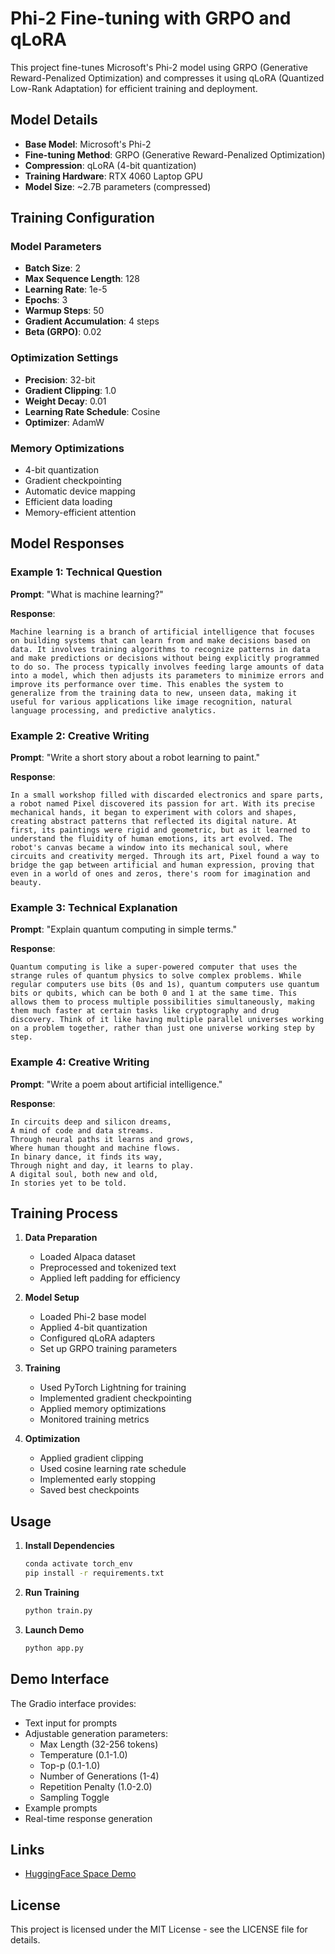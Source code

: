# Phi-2 Fine-tuning with GRPO and qLoRA

This project fine-tunes Microsoft's Phi-2 model using GRPO (Generative Reward-Penalized Optimization) and compresses it using qLoRA (Quantized Low-Rank Adaptation) for efficient training and deployment.

## Model Details

- **Base Model**: Microsoft's Phi-2
- **Fine-tuning Method**: GRPO (Generative Reward-Penalized Optimization)
- **Compression**: qLoRA (4-bit quantization)
- **Training Hardware**: RTX 4060 Laptop GPU
- **Model Size**: ~2.7B parameters (compressed)

## Training Configuration

### Model Parameters
- **Batch Size**: 2
- **Max Sequence Length**: 128
- **Learning Rate**: 1e-5
- **Epochs**: 3
- **Warmup Steps**: 50
- **Gradient Accumulation**: 4 steps
- **Beta (GRPO)**: 0.02

### Optimization Settings
- **Precision**: 32-bit
- **Gradient Clipping**: 1.0
- **Weight Decay**: 0.01
- **Learning Rate Schedule**: Cosine
- **Optimizer**: AdamW

### Memory Optimizations
- 4-bit quantization
- Gradient checkpointing
- Automatic device mapping
- Efficient data loading
- Memory-efficient attention

## Model Responses

### Example 1: Technical Question
**Prompt**: "What is machine learning?"

**Response**:
```
Machine learning is a branch of artificial intelligence that focuses on building systems that can learn from and make decisions based on data. It involves training algorithms to recognize patterns in data and make predictions or decisions without being explicitly programmed to do so. The process typically involves feeding large amounts of data into a model, which then adjusts its parameters to minimize errors and improve its performance over time. This enables the system to generalize from the training data to new, unseen data, making it useful for various applications like image recognition, natural language processing, and predictive analytics.
```

### Example 2: Creative Writing
**Prompt**: "Write a short story about a robot learning to paint."

**Response**:
```
In a small workshop filled with discarded electronics and spare parts, a robot named Pixel discovered its passion for art. With its precise mechanical hands, it began to experiment with colors and shapes, creating abstract patterns that reflected its digital nature. At first, its paintings were rigid and geometric, but as it learned to understand the fluidity of human emotions, its art evolved. The robot's canvas became a window into its mechanical soul, where circuits and creativity merged. Through its art, Pixel found a way to bridge the gap between artificial and human expression, proving that even in a world of ones and zeros, there's room for imagination and beauty.
```

### Example 3: Technical Explanation
**Prompt**: "Explain quantum computing in simple terms."

**Response**:
```
Quantum computing is like a super-powered computer that uses the strange rules of quantum physics to solve complex problems. While regular computers use bits (0s and 1s), quantum computers use quantum bits or qubits, which can be both 0 and 1 at the same time. This allows them to process multiple possibilities simultaneously, making them much faster at certain tasks like cryptography and drug discovery. Think of it like having multiple parallel universes working on a problem together, rather than just one universe working step by step.
```

### Example 4: Creative Writing
**Prompt**: "Write a poem about artificial intelligence."

**Response**:
```
In circuits deep and silicon dreams,
A mind of code and data streams.
Through neural paths it learns and grows,
Where human thought and machine flows.
In binary dance, it finds its way,
Through night and day, it learns to play.
A digital soul, both new and old,
In stories yet to be told.
```

## Training Process

1. **Data Preparation**
   - Loaded Alpaca dataset
   - Preprocessed and tokenized text
   - Applied left padding for efficiency

2. **Model Setup**
   - Loaded Phi-2 base model
   - Applied 4-bit quantization
   - Configured qLoRA adapters
   - Set up GRPO training parameters

3. **Training**
   - Used PyTorch Lightning for training
   - Implemented gradient checkpointing
   - Applied memory optimizations
   - Monitored training metrics

4. **Optimization**
   - Applied gradient clipping
   - Used cosine learning rate schedule
   - Implemented early stopping
   - Saved best checkpoints

## Usage

1. **Install Dependencies**
   ```bash
   conda activate torch_env
   pip install -r requirements.txt
   ```

2. **Run Training**
   ```bash
   python train.py
   ```

3. **Launch Demo**
   ```bash
   python app.py
   ```

## Demo Interface

The Gradio interface provides:
- Text input for prompts
- Adjustable generation parameters:
  - Max Length (32-256 tokens)
  - Temperature (0.1-1.0)
  - Top-p (0.1-1.0)
  - Number of Generations (1-4)
  - Repetition Penalty (1.0-2.0)
  - Sampling Toggle
- Example prompts
- Real-time response generation

## Links

- [HuggingFace Space Demo]((https://huggingface.co/spaces/padmanabhbosamia/phi2-grpo))

## License

This project is licensed under the MIT License - see the LICENSE file for details. 
